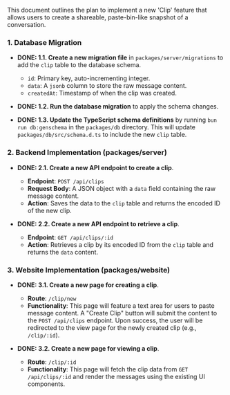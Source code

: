 This document outlines the plan to implement a new 'Clip' feature that allows users to create a shareable, paste-bin-like snapshot of a conversation.

### 1. Database Migration

- **DONE: 1.1. Create a new migration file** in `packages/server/migrations` to add the `clip` table to the database schema.
    - `id`: Primary key, auto-incrementing integer.
    - `data`: A `jsonb` column to store the raw message content.
    - `createdAt`: Timestamp of when the clip was created.

- **DONE: 1.2. Run the database migration** to apply the schema changes.

- **DONE: 1.3. Update the TypeScript schema definitions** by running `bun run db:genschema` in the `packages/db` directory. This will update `packages/db/src/schema.d.ts` to include the new `clip` table.

### 2. Backend Implementation (packages/server)

- **DONE: 2.1. Create a new API endpoint to create a clip**.
    - **Endpoint**: `POST /api/clips`
    - **Request Body**: A JSON object with a `data` field containing the raw message content.
    - **Action**: Saves the data to the `clip` table and returns the encoded ID of the new clip.

- **DONE: 2.2. Create a new API endpoint to retrieve a clip**.
    - **Endpoint**: `GET /api/clips/:id`
    - **Action**: Retrieves a clip by its encoded ID from the `clip` table and returns the `data` content.

### 3. Website Implementation (packages/website)

- **DONE: 3.1. Create a new page for creating a clip**.
    - **Route**: `/clip/new`
    - **Functionality**: This page will feature a text area for users to paste message content. A "Create Clip" button will submit the content to the `POST /api/clips` endpoint. Upon success, the user will be redirected to the view page for the newly created clip (e.g., `/clip/:id`).

- **DONE: 3.2. Create a new page for viewing a clip**.
    - **Route**: `/clip/:id`
    - **Functionality**: This page will fetch the clip data from `GET /api/clips/:id` and render the messages using the existing UI components.


